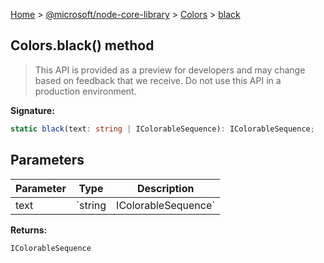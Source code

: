 [Home](./index) &gt; [@microsoft/node-core-library](./node-core-library.md) &gt; [Colors](./node-core-library.colors.md) &gt; [black](./node-core-library.colors.black.md)

## Colors.black() method

> This API is provided as a preview for developers and may change based on feedback that we receive. Do not use this API in a production environment.
> 

<b>Signature:</b>

```typescript
static black(text: string | IColorableSequence): IColorableSequence;
```

## Parameters

|  Parameter | Type | Description |
|  --- | --- | --- |
|  text | `string | IColorableSequence` |  |

<b>Returns:</b>

`IColorableSequence`

